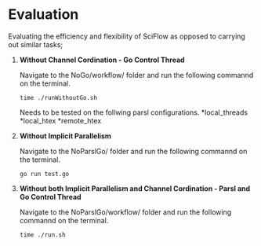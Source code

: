 # Evaluation
Evaluating the efficiency and flexibility of SciFlow as opposed to carrying out similar tasks;

1) **Without Channel Cordination - Go Control Thread**
   
   Navigate to the NoGo/workflow/ folder and run the following commannd on the terminal.
   ```console
   time ./runWithoutGo.sh
   ```

   Needs to be tested on the follwing parsl configurations. 
   *local_threads
   *local_htex
   *remote_htex


3) **Without Implicit Parallelism**
   
   Navigate to the NoParslGo/ folder and run the following commannd on the terminal.
   ```console
   go run test.go 
   ```
2) **Without both Implicit Parallelism and Channel Cordination - Parsl and Go Control Thread**
   
   Navigate to the NoParslGo/workflow/ folder and run the following commannd on the terminal. 
   ```console   
   time ./run.sh
   ```


